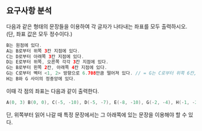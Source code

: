 ## 요구사항 분석
다음과 같은 형태의 문장들을 이용하여 각 글자가 나타내는 좌표를 모두 출력하시오. (단, 좌표 값은 모두 정수이다.)
```kotlin
B는 원점에 있다.
A는 B로부터 위쪽 3칸 지점에 있다.
C는 D로부터 아래쪽 3칸 지점에 있다.
D는 E로부터 위쪽, 오른쪽 각각 3칸 지점에 있다.
G는 B로부터 왼쪽 2칸, 아래쪽 4칸 지점에 있다.
G는 C로부터 벡터 <1, 2> 방향으로 6.708만큼 떨어져 있다. // = G는 C로부터 위쪽 6칸, 오른쪽 3칸 지점에 있다.
H는 B와 G 사이의 정중앙에 있다. 
```

이때 각 점의 좌표는 다음과 같이 출력한다.
```kotlin
A(0, 3) B(0, 0), C(-5, -10), D(-5, -7), E(-8, -10), G(-2, -4), H(-1, -2)
```

단, 위쪽부터 읽어 나갈 때 특정 문장에서는 그 아래쪽에 있는 문장을 이용해야 할 수 있다.
